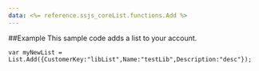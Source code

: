 ```yaml
---
data: <%= reference.ssjs_coreList.functions.Add %>
---
```


##Example
This sample code adds a list to your account.
```
var myNewList = List.Add({CustomerKey:"libList",Name:"testLib",Description:"desc"});
```
